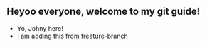 ## Heyoo everyone, welcome to my git guide!

- Yo, Johny here!
- I am adding this from freature-branch